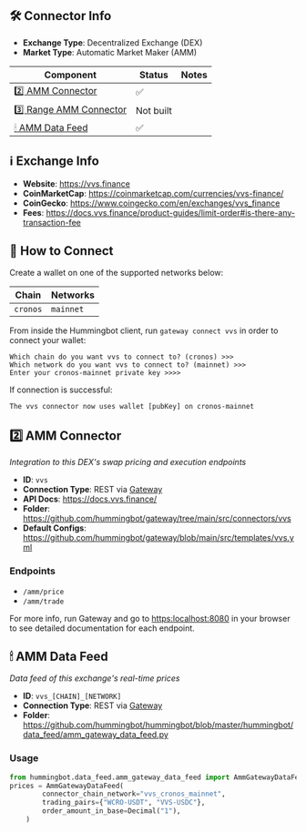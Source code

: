 ## 🛠 Connector Info

- **Exchange Type**: Decentralized Exchange (DEX)
- **Market Type**: Automatic Market Maker (AMM)

| Component | Status | Notes | 
| --------- | ------ | ----- |
| [2️⃣ AMM Connector](#2-amm-connector) | ✅ |
| [3️⃣ Range AMM Connector](#3-range-amm-connector) | Not built |
| [🕯 AMM Data Feed](#amm-data-feed) | ✅ |

## ℹ️ Exchange Info

- **Website**: <https://vvs.finance>
- **CoinMarketCap**: <https://coinmarketcap.com/currencies/vvs-finance/>
- **CoinGecko**: <https://www.coingecko.com/en/exchanges/vvs_finance>
- **Fees**: <https://docs.vvs.finance/product-guides/limit-order#is-there-any-transaction-fee>

## 🔑 How to Connect

Create a wallet on one of the supported networks below:

| Chain | Networks | 
| ----- | -------- |
| `cronos` | `mainnet` 

From inside the Hummingbot client, run `gateway connect vvs` in order to connect your wallet:

```
Which chain do you want vvs to connect to? (cronos) >>>
Which network do you want vvs to connect to? (mainnet) >>>
Enter your cronos-mainnet private key >>>>
```

If connection is successful:

```
The vvs connector now uses wallet [pubKey] on cronos-mainnet
```


## 2️⃣ AMM Connector
*Integration to this DEX's swap pricing and execution endpoints*

- **ID**: `vvs`
- **Connection Type**: REST via [Gateway](/gateway)
- **API Docs**: <https://docs.vvs.finance/>
- **Folder**: <https://github.com/hummingbot/gateway/tree/main/src/connectors/vvs>
- **Default Configs**: <https://github.com/hummingbot/gateway/blob/main/src/templates/vvs.yml>

### Endpoints

- `/amm/price`
- `/amm/trade`


For more info, run Gateway and go to <https:localhost:8080> in your browser to see detailed documentation for each endpoint.

## 🕯 AMM Data Feed
*Data feed of this exchange's real-time prices*

- **ID**: `vvs_[CHAIN]_[NETWORK]`
- **Connection Type**: REST via [Gateway](/gateway)
- **Folder**: <https://github.com/hummingbot/hummingbot/blob/master/hummingbot/data_feed/amm_gateway_data_feed.py>

### Usage

```python
from hummingbot.data_feed.amm_gateway_data_feed import AmmGatewayDataFeed
prices = AmmGatewayDataFeed(
        connector_chain_network="vvs_cronos_mainnet",
        trading_pairs={"WCRO-USDT", "VVS-USDC"},
        order_amount_in_base=Decimal("1"),
    )
```